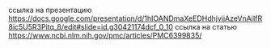 ссылка на презентацию https://docs.google.com/presentation/d/1hIOANDmaXeEDHdhjvjjAzeVnAjIfR8ic5U5R3Pitq_8/edit#slide=id.g30421174dcf_0_10
ссылка на статью https://www.ncbi.nlm.nih.gov/pmc/articles/PMC6399835/
